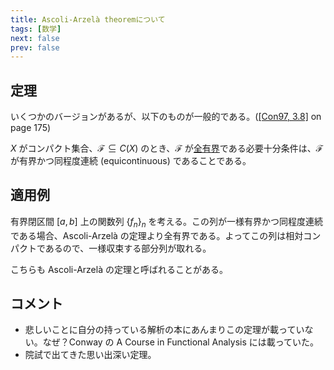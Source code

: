 ```yaml
---
title: Ascoli-Arzelà theoremについて
tags: [数学]
next: false
prev: false
---
```


## 定理

いくつかのバージョンがあるが、以下のものが一般的である。([[Con97, 3.8]](Con97.md) on page 175)

$X$ がコンパクト集合、$\mathscr{F} \subseteq C(X)$ のとき、$\mathscr{F}$ が[全有界](全有界.md)である必要十分条件は、$\mathscr{F}$ が有界かつ同程度連続 (equicontinuous) であることである。

## 適用例

有界閉区間 $[a,b]$ 上の関数列 $\{f_n\}_n$ を考える。この列が一様有界かつ同程度連続である場合、Ascoli-Arzelà の定理より全有界である。よってこの列は相対コンパクトであるので、一様収束する部分列が取れる。

こちらも Ascoli-Arzelà の定理と呼ばれることがある。

## コメント

- 悲しいことに自分の持っている解析の本にあんまりこの定理が載っていない。なぜ？Conway の A Course in Functional Analysis には載っていた。
- 院試で出てきた思い出深い定理。
